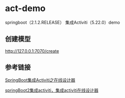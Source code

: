 # act-demo
springboot（2.1.2.RELEASE） 集成Activiti（5.22.0）demo

## 创建模型

http://127.0.0.1:7070/create





## 参考链接

[SpringBoot集成Activiti之在线设计器](<https://www.jianshu.com/p/41f11c99167a?tdsourcetag=s_pcqq_aiomsg>)

[springBoot2集成activiti，集成activiti在线设计器](<https://www.cnblogs.com/zhouyun-yx/p/10410274.html>)





